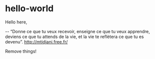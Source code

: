 # hello-world


Hello here, 

-- 
“Donne ce que tu veux recevoir, enseigne ce que tu veux apprendre, deviens ce que tu attends de la vie, et la vie te reflètera ce que tu es devenu”.
http://mtidjani.free.fr/

Remove things!
